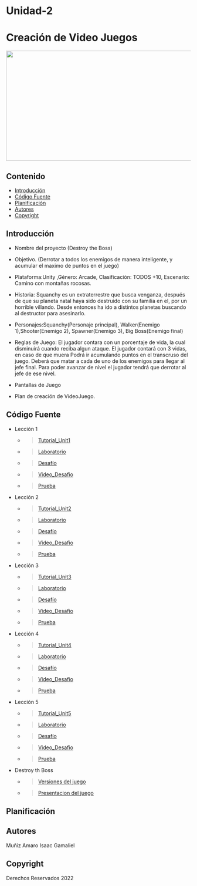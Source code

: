 # Unidad-2
# Creación de Video Juegos
<p align="center">
    <img src="https://sites.google.com/site/ticiitarraga/_/rsrc/1518689026653/2--unity-desarrollo-de-videojuegos/videojuegos-unity-3d-ATCONMASFUTURO17-18.png" alt="Logo" width=1200 height=300>

  <p align="center">
  
  </p>
</p>

## Contenido

- [Introducción](#introducción)
- [Código Fuente](#código-fuente)
- [Planificación](#planificación)
- [Autores](#autores)
- [Copyright](#copyright)


## Introducción

- Nombre del proyecto (Destroy the Boss)
- Objetivo. (Derrotar a todos los enemigos de manera inteligente, y acumular el maximo de puntos en el juego)
- Plataforma:Unity ,Género: Arcade, Clasificación: TODOS +10, Escenario: Camino con montañas rocosas.
- Historia: Squanchy es un extraterrestre que busca venganza, después de que su planeta natal haya sido destruido con su familia en el, por un horrible villando. Desde entonces ha ido a distintos planetas buscando al destructor para asesinarlo.
- Personajes:Squanchy(Personaje principal), Walker(Enemigo 1),Shooter(Enemigo 2), Spawner(Enemigo 3), Big Boss(Enemigo final)
- Reglas de Juego: El jugador contara con un porcentaje de vida, la cual disminuirá cuando reciba algun ataque. El jugador contará con 3 vidas, en caso de que muera     Podrá ir acumulando puntos en el transcruso del juego. Deberá que matar a cada de uno de los enemigos para llegar al jefe final. Para poder avanzar de nivel  el jugador tendrá que derrotar al jefe de ese nivel. 

- Pantallas de Juego
- Plan de creación de VideoJuego.
## Código Fuente
* Lección 1
  * > [Tutorial_Unit1](https://github.com/UnityIsaacGamaliel/Unidad-2/blob/main/Leccion1/Leccion1.unitypackage)
  * > [Laboratorio](https://github.com/UnityIsaacGamaliel/Unidad-2/blob/main/Leccion1/Laboratorio1-IsaacGamalielMu%C3%B1izAmaro.docx)
  * > [Desafío](https://github.com/UnityIsaacGamaliel/Unidad-2/blob/main/Leccion1/Challenge1.unitypackage)
  * > [Video_Desafio](https://github.com/UnityIsaacGamaliel/Unidad-2/blob/main/Leccion1/Reto1.mp4)
  * > [Prueba](https://github.com/UnityIsaacGamaliel/Unidad-2/blob/main/Leccion1/Quiz%201.png)
* Lección 2
  * > [Tutorial_Unit2](https://drive.google.com/file/d/1lzAHmWHwP1QCCJP06bOoDuVk6Hm7jqXQ/view?usp=share_link)
  * > [Laboratorio](https://github.com/UnityIsaacGamaliel/Unidad-2/blob/main/Leccion2/Laboratorio2_IsaacGamaliel.unitypackage)
  * > [Desafío](https://github.com/UnityIsaacGamaliel/Unidad-2/blob/main/Leccion2/Challenge2.unitypackage)
  * > [Video_Desafio](https://github.com/UnityIsaacGamaliel/Unidad-2/blob/main/Leccion2/Reto2.mp4)
  * > [Prueba](https://github.com/UnityIsaacGamaliel/Unidad-2/blob/main/Leccion2/Quiz2.png)
* Lección 3
  * > [Tutorial_Unit3](https://github.com/UnityIsaacGamaliel/Unidad-2/blob/main/Leccion3/Leccion3.unitypackage)
  * > [Laboratorio](https://github.com/UnityIsaacGamaliel/Unidad-2/blob/main/Leccion3/Laboratorio3.unitypackage)
  * > [Desafío](https://github.com/UnityIsaacGamaliel/Unidad-2/blob/main/Leccion3/Desafio3.unitypackage)
  * > [Video_Desafio](https://github.com/UnityIsaacGamaliel/Unidad-2/blob/main/Leccion3/Challenge3.mp4)
  * > [Prueba](https://github.com/UnityIsaacGamaliel/Unidad-2/blob/main/Leccion3/Quiz%203.png)
* Lección 4
  * > [Tutorial_Unit4](https://github.com/UnityIsaacGamaliel/Unidad-2/blob/main/Leccion4/Leccion_4.unitypackage)
  * > [Laboratorio](https://github.com/UnityIsaacGamaliel/Unidad-2/blob/main/Leccion4/Laboratorio4.unitypackage)
  * > [Desafío](https://github.com/UnityIsaacGamaliel/Unidad-2/blob/main/Leccion4/Challenge4.unitypackage)
  * > [Video_Desafio](https://github.com/UnityIsaacGamaliel/Unidad-2/blob/main/Leccion4/Video4.mp4)
  * > [Prueba](https://github.com/UnityIsaacGamaliel/Unidad-2/blob/main/Leccion4/Quiz%204.png)
* Lección 5
  * > [Tutorial_Unit5](https://github.com/UnityIsaacGamaliel/Unidad-2/blob/main/Leccion5/Leccion5.unitypackage)
  * > [Laboratorio](https://github.com/UnityIsaacGamaliel/Unidad-2/blob/main/Leccion5/Lab5.unitypackage)
  * > [Desafío](https://github.com/UnityIsaacGamaliel/Unidad-2/blob/main/Leccion5/Challange5.unitypackage)
  * > [Video_Desafio](https://github.com/UnityIsaacGamaliel/Unidad-2/blob/main/Leccion5/Reto5.mp4)
  * > [Prueba](https://github.com/UnityIsaacGamaliel/Unidad-2/blob/main/Leccion5/Quiz%205.png)
* Destroy th Boss
  * > [Versiones del juego](https://drive.google.com/drive/folders/1TI5p0G7jKKCJ2o_Vge-6E9L3GhEsimCY?usp=share_link)
  * > [Presentacion del juego](https://github.com/UnityIsaacGamaliel/Unidad-2/blob/main/Destroy%20the%20Boss_Unidad%202.pptx)

## Planificación


## Autores
Muñiz Amaro Isaac Gamaliel

## Copyright
Derechos Reservados 2022
